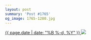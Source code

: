 ```yaml
---
layout: post
summary: 'Post #1765'
og_image: 1765-1280.jpg
---
```


<p>
 <time>
  <a href="/1765">
   {{ page.date | date: "%B %-d, %Y" }}
  </a>
 </time>
 <a href="/1765">
  <img data-taken="3/14/2023" sizes="(min-width: 700px) 50vw, calc(100vw - 2rem)" src="{{ site.assets_url }}/1765-640.jpg" srcset="{{ site.assets_url }}/1765-320.jpg 320w, {{ site.assets_url }}/1765-640.jpg 640w, {{ site.assets_url }}/1765-960.jpg 960w, {{ site.assets_url }}/1765-1280.jpg 1280w"/>
 </a>
</p>
